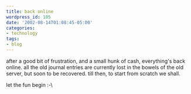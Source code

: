 ```yaml
---
title: back online
wordpress_id: 105
date: '2002-08-14T01:08:45-05:00'
categories:
- technology
tags:
- blog
---
```

after a good bit of frustration, and a small hunk of cash, everything's back online. all the old journal entries are
currently lost in the bowels of the old server, but soon to be recovered. till then, to start from scratch we shall.

let the fun begin :-\
